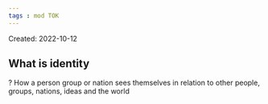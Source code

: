 ```yaml
---
tags : mod TOK
---
```

Created: 2022-10-12 

## What is identity

?
How a person group or nation sees themselves in relation to other people, groups, nations, ideas and the world
<!--SR:!2023-01-31,13,250-->